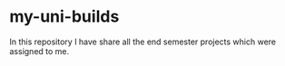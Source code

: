 # my-uni-builds
In this repository I have share all the end semester projects which were assigned to me.
